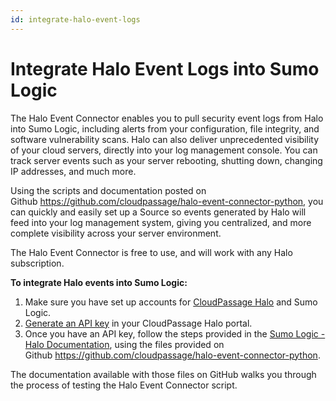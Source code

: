 ```yaml
---
id: integrate-halo-event-logs
---
```


# Integrate Halo Event Logs into Sumo Logic

The Halo Event Connector enables you to pull security event logs from Halo into Sumo Logic, including alerts from your configuration, file integrity, and software vulnerability scans. Halo can also deliver unprecedented visibility of your cloud servers, directly into your log management console. You can track server events such as your server rebooting, shutting down, changing IP addresses, and much more.

Using the scripts and documentation posted on Github https://github.com/cloudpassage/halo-event-connector-python,
you can quickly and easily set up a Source so events generated by Halo will feed into your log management system, giving you centralized, and more complete visibility across your server environment.

The Halo Event Connector is free to use, and will work with any Halo subscription.  

**To integrate Halo events into Sumo Logic:**

1. Make sure you have set up accounts for [CloudPassage Halo](http://pages.cloudpassage.com/halo-pro.html) and Sumo Logic.
1. [Generate an API key](https://support.cloudpassage.com/entries/23631996-Generating-an-API-key) in your CloudPassage Halo portal.  
1. Once you have an API key, follow the steps provided in the [Sumo Logic - Halo Documentation](https://github.com/cloudpassage/halo-event-connector-python/blob/master/Halo-Event-Connector_SumoLogic.pdf), using the files provided on Github https://github.com/cloudpassage/halo-event-connector-python.

The documentation available with those files on GitHub walks you through the process of testing the Halo Event Connector script.  

